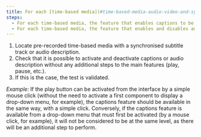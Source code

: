 ```yaml
---
title: For each [time-based media](#time-based-media-audio-video-and-synchronised) that has a [captions](#captions-media-object) or [audio description](#synchronised-audio-description-time-based-media) track, do the control features for these alternatives respect these conditions?
steps:
  - For each time-based media, the feature that enables captions to be activated and deactivated is presented at the same level as the [main features](#main-features-of-a-time-based-media).
  - For each time-based media, the feature that enables and disables audio description is presented at the same level as the [main features](#main-features-of-a-time-based-media).
---
```


1. Locate pre-recorded time-based media with a synchronised subtitle track or audio description.
2. Check that it is possible to activate and deactivate captions or audio description without any additional steps to the main features (play, pause, etc.).
3. If this is the case, the test is validated.

<i>Example:</i> If the play button can be activated from the interface by a simple mouse click (without the need to activate a first component to display a drop-down menu, for example), the captions feature should be available in the same way, with a simple click. Conversely, if the captions feature is available from a drop-down menu that must first be activated (by a mouse click, for example), it will not be considered to be at the same level, as there will be an additional step to perform.